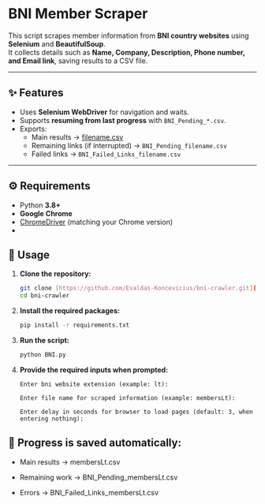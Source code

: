 # BNI Member Scraper  

This script scrapes member information from **BNI country websites** using **Selenium** and **BeautifulSoup**.  
It collects details such as **Name, Company, Description, Phone number, and Email link**, saving results to a CSV file.  

---

## ✨ Features  
- Uses **Selenium WebDriver** for navigation and waits.  
- Supports **resuming from last progress** with `BNI_Pending_*.csv`.  
- Exports:  
  - Main results → [filename.csv](https://github.com/Evaldas-Koncevicius/bni-crawler/blob/main/output_example.csv)
  - Remaining links (if interrupted) → `BNI_Pending_filename.csv`  
  - Failed links → `BNI_Failed_Links_filename.csv`  

---


## ⚙️ Requirements  
- Python **3.8+**  
- **Google Chrome**  
- [ChromeDriver](https://chromedriver.chromium.org/) (matching your Chrome version)
- 

## 📖 Usage

1.  **Clone the repository:**
    ```bash
    git clone [https://github.com/Evaldas-Koncevicius/bni-crawler.git](https://github.com/Evaldas-Koncevicius/bni-crawler.git)
    cd bni-crawler
    ```

2.  **Install the required packages:**
    ```bash
    pip install -r requirements.txt
    ```

3.  **Run the script:**
    ```bash
    python BNI.py
    ```

 4. **Provide the required inputs when prompted:**

        Enter bni website extension (example: lt):

        Enter file name for scraped information (example: membersLt):

        Enter delay in seconds for browser to load pages (default: 3, when entering nothing):


## 📂 Progress is saved automatically:

- Main results → membersLt.csv

- Remaining work → BNI_Pending_membersLt.csv

- Errors → BNI_Failed_Links_membersLt.csv
